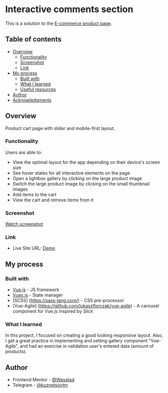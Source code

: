 # Interactive comments section

This is a solution to the [E-commerce product page](https://www.frontendmentor.io/challenges/ecommerce-product-page-UPsZ9MJp6).

## Table of contents

- [Overview](#overview)
  - [Functionality](#functionality)
  - [Screenshot](#screenshot)
  - [Link](#link)
- [My process](#my-process)
  - [Built with](#built-with)
  - [What I learned](#what-i-learned)
  - [Useful resources](#useful-resources)
- [Author](#author)
- [Acknowledgments](#acknowledgments)

## Overview

Product cart page with slider and mobile-first layout.

### Functionality

Users are able to:

- View the optimal layout for the app depending on their device's screen size
- See hover states for all interactive elements on the page
- Open a lightbox gallery by clicking on the large product image
- Switch the large product image by clicking on the small thumbnail images
- Add items to the cart
- View the cart and remove items from it

### Screenshot

[Watch screenshot](src/assets/product-page-preview.png)

### Link

- Live Site URL: [Demo](https://wasatad.github.io/Product-Page/)

## My process

### Built with

- [Vue.js](https://vuejs.org/) - JS framework
- [Vuex.js](https://vuex.vuejs.org/) - State manager
- [SCSS] (https://sass-lang.com/) - CSS pre-processor
- [Vue-Agile] (https://github.com/lukaszflorczak/vue-agile) - A carousel component for Vue.js inspired by Slick

### What I learned

In this project, I focused on creating a good looking responsive layout. Also, I get a great practice in implementing and setting gallery component "Vue-Agile", and had an exercise in validation user's entered data (amount of products).

## Author

- Frontend Mentor - [@Wasatad](https://www.frontendmentor.io/profile/Wasatad)
- Telegram - [@kuznetsovtm](https://t.me/@kuznetsovtm)
